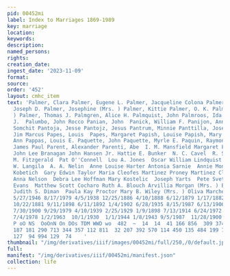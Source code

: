```yaml
---
pid: 00452mi
label: Index to Marriages 1869-1989
key: marriage
location: 
keywords: 
description: 
named_persons: 
rights: 
creation_date: 
ingest_date: '2023-11-09'
format: 
source: 
order: '452'
layout: cmhc_item
text: 'Palmer, Clara Palmer, Eugene L. Palmer, Jacqueline Colona Palmer, Jewel] Palmer,
  Joseph D. Palmer, Josephine (Mrs. ) Palmer, Kittie Palmer, O. K. Palmer, Phebe (Mrs.
  ) Palmer, Thomas J. Palmgren, Alice H. Palmquist, John Palmroos, Ida L. Palo, A.
  J.  Palumbo, John Rocco Panian, John  Panick, William F. Panijon, Anna Panthong,
  Somchit Pantoja, Jesse Pantojz, Jesus Pantrum, Minnie Panttilla, Joseph Paparich,
  Jim Marcus Papes, Louis  Papes, Margaret Papish, Louise Papish, Mary  Papke, Laurel
  Ann Pappas, Louis E. Paquette, John Paquette, Myrle E. Paquin, Raymond A. Pardowsky,
  James Paul Parent, Alexander Parenti, Abe  I. M. Mansfield Margaret F. Matherson
  John Lee Branagan John Hansen Jr. Hattie E. Bunker  N. C. Cavel  R. S. Abbott  A.
  M. Fitzgerald  Pat O''Connell  Lou A. Jones  Oscar William Lindquist Ida Anderson  Karl
  W. Langila  A. A. Nelin  Anne Louise Harter Antonia Sarnie  Annie Montgomery  Mike
  Kobetich  Gary Edwin Taylor Maria Cleofes Martinez Proney Martinez Clinton E. Roberts
  Anna Nelson  Debra Lee Hoffman Mary Kostelic  Joseph Yarts  Pete Svetinich  Matt
  Evans  Matthew Scott Cocharo Ruth A. Blouch Arvillia Morgan (Mrs. ) Emmart A. Reary
  Judith S. Diman  Paula Kay Proctor Mary B. Wiley (Mrs. ) Oliva Marches  442  1/12/1899
  5/27/1946 8/17/1979 4/5/1938 12/25/1886 4/10/1888 6/12/1879 1/17/1882 11/17/1902
  10/22/1881 9/11/1898 6/11/1892 1/4/1902 6/28/1935 8/15/1987 6/13/1906 11/22/1887
  7/30/1900 9/29/1979 4/10/1939 2/25/1929 1/9/1898 7/13/1914 6/24/1972 8/16/1909 9/24/1922  12/1/1910  7/21/1928
  7/4/1978 1/2/1963  10/1/1930  1/1/1944 1/8/1943 9/5/1987  11/28/1900  6/24/1918  —
  P oO NS  OoOnN On DOs TDM WWD wo  482  ~  14  14  41 166 856  309 374  10  93 220  73  21
  187 181 290 713 344 357 112 811  32 207 392 570 114 450 135 484 199 740  21 225
  127  94 994 129  74    '
thumbnail: "/img/derivatives/iiif/images/00452mi/full/250,/0/default.jpg"
full: 
manifest: "/img/derivatives/iiif/00452mi/manifest.json"
collection: life
---
```

